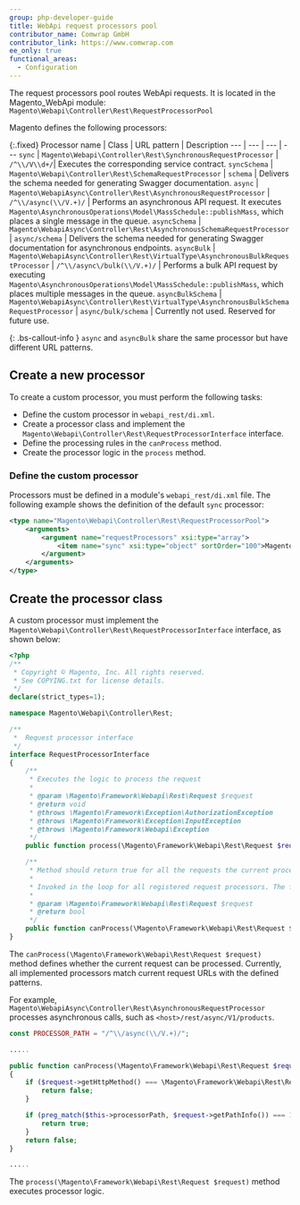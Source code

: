 ```yaml
---
group: php-developer-guide
title: WebApi request processors pool
contributor_name: Comwrap GmbH
contributor_link: https://www.comwrap.com
ee_only: true
functional_areas:
  - Configuration
---
```


The request processors pool routes WebApi requests. It is located in the Magento_WebApi module: `Magento\Webapi\Controller\Rest\RequestProcessorPool`

Magento defines the following processors:

{:.fixed}
Processor name | Class | URL pattern | Description
--- | --- | --- | ---
`sync` | `Magento\Webapi\Controller\Rest\SynchronousRequestProcessor` | `/^\\/V\\d+/`| Executes the corresponding service contract.
`syncSchema` | `Magento\Webapi\Controller\Rest\SchemaRequestProcessor` | `schema` | Delivers the schema needed for generating Swagger documentation.
`async` | `Magento\WebapiAsync\Controller\Rest\AsynchronousRequestProcessor` | `/^\\/async(\\/V.+)/` | Performs an asynchronous API request. It executes `Magento\AsynchronousOperations\Model\MassSchedule::publishMass`, which places a single message in the queue.
`asyncSchema` | `Magento\WebapiAsync\Controller\Rest\AsynchronousSchemaRequestProcessor` | `async/schema` | Delivers the schema needed for generating Swagger documentation for asynchronous endpoints.
`asyncBulk` | `Magento\WebapiAsync\Controller\Rest\VirtualType\AsynchronousBulkRequestProcessor` | `/^\\/async\/bulk(\\/V.+)/` | Performs a bulk API request by executing `Magento\AsynchronousOperations\Model\MassSchedule::publishMass`, which places multiple messages in the queue.
`asyncBulkSchema` | `Magento\WebapiAsync\Controller\Rest\VirtualType\AsynchronousBulkSchemaRequestProcessor` | `async/bulk/schema` | Currently not used. Reserved for future use.

{: .bs-callout-info }
`async` and `asyncBulk` share the same processor but have different URL patterns.

## Create a new processor

To create a custom processor, you must perform the following tasks:

* Define the custom processor in `webapi_rest/di.xml`.
* Create a processor class and implement the `Magento\Webapi\Controller\Rest\RequestProcessorInterface` interface.
* Define the processing rules in the `canProcess` method.
* Create the processor logic in the `process` method.

### Define the custom processor

Processors must be defined in a module's `webapi_rest/di.xml` file. The following example shows the definition of the default `sync` processor:

```xml
<type name="Magento\Webapi\Controller\Rest\RequestProcessorPool">
    <arguments>
        <argument name="requestProcessors" xsi:type="array">
            <item name="sync" xsi:type="object" sortOrder="100">Magento\Webapi\Controller\Rest\SynchronousRequestProcessor</item>
        </argument>
    </arguments>
</type>
```

## Create the processor class

A custom processor must implement the `Magento\Webapi\Controller\Rest\RequestProcessorInterface` interface, as shown below:

```php
<?php
/**
 * Copyright © Magento, Inc. All rights reserved.
 * See COPYING.txt for license details.
 */
declare(strict_types=1);

namespace Magento\Webapi\Controller\Rest;

/**
 *  Request processor interface
 */
interface RequestProcessorInterface
{
    /**
     * Executes the logic to process the request
     *
     * @param \Magento\Framework\Webapi\Rest\Request $request
     * @return void
     * @throws \Magento\Framework\Exception\AuthorizationException
     * @throws \Magento\Framework\Exception\InputException
     * @throws \Magento\Framework\Webapi\Exception
     */
    public function process(\Magento\Framework\Webapi\Rest\Request $request);

    /**
     * Method should return true for all the requests the current processor can process.
     *
     * Invoked in the loop for all registered request processors. The first one wins.
     *
     * @param \Magento\Framework\Webapi\Rest\Request $request
     * @return bool
     */
    public function canProcess(\Magento\Framework\Webapi\Rest\Request $request);
}
```

The `canProcess(\Magento\Framework\Webapi\Rest\Request $request)` method defines whether the current request can be processed. Currently, all implemented processors match current request URLs with the defined patterns.

For example, `Magento\WebapiAsync\Controller\Rest\AsynchronousRequestProcessor` processes asynchronous calls, such as `<host>/rest/async/V1/products`.

```php
const PROCESSOR_PATH = "/^\\/async(\\/V.+)/";

.....

public function canProcess(\Magento\Framework\Webapi\Rest\Request $request)
{
    if ($request->getHttpMethod() === \Magento\Framework\Webapi\Rest\Request::HTTP_METHOD_GET) {
        return false;
    }

    if (preg_match($this->processorPath, $request->getPathInfo()) === 1) {
        return true;
    }
    return false;
}

.....
```

The `process(\Magento\Framework\Webapi\Rest\Request $request)` method executes processor logic.
